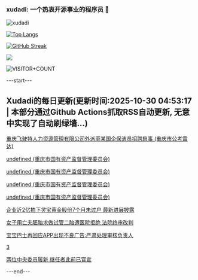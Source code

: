 ### xudadi: 一个热衷开源事业的程序员 👋

![xudadi](https://github-readme-stats-git-masterorgs-github-readme-stats-team.vercel.app/api?username=xudadi)

[![Top Langs](https://github-readme-stats.vercel.app/api/top-langs/?username=xudadi)](https://github.com/anuraghazra/github-readme-stats)

[![GitHub Streak](https://streak-stats.demolab.com?user=xudadi&locale=zh_Hans)](https://git.io/streak-stats)

![](https://raw.githubusercontent.com/xudadi/xudadi/main/assets/github-contribution-grid-snake.svg)

![VISITOR+COUNT](https://komarev.com/ghpvc/?username=xudadi&label=VISITOR+COUNT)


---start---

## Xudadi的每日更新(更新时间:2025-10-30 04:53:17 | 本部分通过Github Actions抓取RSS自动更新, 无意中实现了自动刷绿墙...)

[重庆飞驶特人力资源管理有限公司外派至某国企保洁员招聘启事 (重庆市公考雷达)](https://www.gongkaoleida.com/article/2667666)

[undefined (重庆市国有资产监督管理委员会)](https://dadilab.github.io/feeds/all.xml)

[undefined (重庆市国有资产监督管理委员会)](https://dadilab.github.io/feeds/all.xml)

[undefined (重庆市国有资产监督管理委员会)](https://dadilab.github.io/feeds/all.xml)

[undefined (重庆市国有资产监督管理委员会)](https://dadilab.github.io/feeds/all.xml)

[企业近2亿拍下灵宝黄金股份7个月未过户 最新进展披露](https://m.163.com/news/article/KD1VM77S051492T3.html)

[女子用亡夫胚胎求做试管二胎遭医院拒绝 法院终审改判](https://m.163.com/news/article/KD1OQASH0530JPVV.html)

[宝宝巴士再回应APP出现不良广告:严肃处理审核负责人](https://m.163.com/news/article/KD1QI3V10514R9P4.html)

[3](https://m.163.com/touch/news/sub/domestic)

[两位中央委员履新 继任者此前已官宣](https://m.163.com/news/article/KD1L15A4055040N3.html)

---end---

